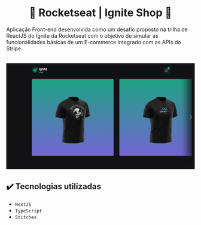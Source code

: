 <h1 align="center">👑 Rocketseat | Ignite Shop 👑</h1>

Aplicação Front-end desenvolvida como um desafio proposto na trilha de ReactJS do Ignite da Rocketseat com o objetivo de simular as funcionalidades básicas de um E-commerce integrado com as APIs do Stripe.

<div>
  <img src="https://img.shields.io/badge/license-MIT-green" alt="" />
  <img src="https://img.shields.io/badge/version-v0.1.0-blue" alt="" />
</div>

<img src="./public/readme-images/home-desktop-01.png" alt="" />

## ✔️ Tecnologias utilizadas

- ``NextJS``
- ``TypeScript``
- ``Stitches``
